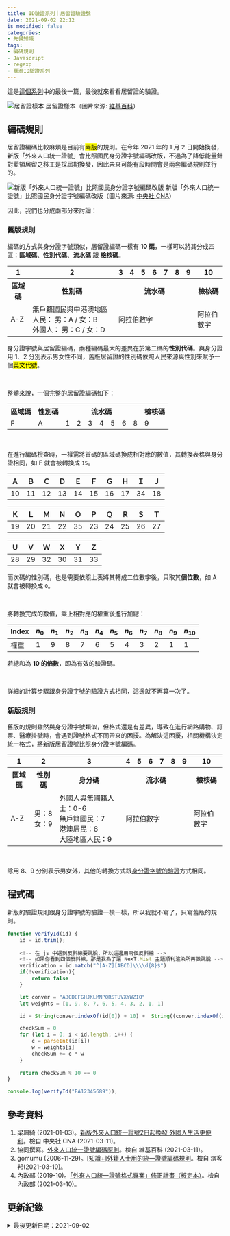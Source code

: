 ```yaml
---
title: ID驗證系列｜居留證驗證號
date: 2021-09-02 22:12
is_modified: false
categories:
- 先備知識
tags:
- 編碼規則
- Javascript
- regexp
- 臺灣ID驗證系列
--- 
```


這是[這個系列](/tag/#/臺灣ID驗證系列)中的最後一篇，最後就來看看居留證的驗證。

<!--more-->
<p class="illustration">
    <img src="https://i.imgur.com/rqlFFMq.png" alt="居留證樣本">
    居留證樣本（圖片來源: <a href="https://zh.wikipedia.org/wiki/%E4%B8%AD%E8%8F%AF%E6%B0%91%E5%9C%8B%E5%B1%85%E7%95%99%E8%AD%89#%E5%A4%96%E4%BE%86%E4%BA%BA%E5%8F%A3%E7%B5%B1%E4%B8%80%E8%AD%89%E8%99%9F%E7%B7%A8%E7%A2%BC%E5%8E%9F%E5%89%87" >維基百科</a>）
</p>



## 編碼規則
居留證編碼比較麻煩是目前有<mark>兩版</mark>的規則。在今年 2021 年的 1 月 2 日開始換發，新版「外來人口統一證號」會比照國民身分證字號編碼改版，不過為了降低能量針對藍領居留之移工是採屆期換發，因此未來可能有段時間會是兩套編碼規則並行的。

<p class="illustration">
    <img src="https://i.imgur.com/1Moj5yd.jpg?1" alt="新版「外來人口統一證號」比照國民身分證字號編碼改版">
    新版「外來人口統一證號」比照國民身分證字號編碼改版（圖片來源: <a href="https://www.cna.com.tw/news/ahel/202101020034.aspx">中央社 CNA</a>）
</p>

因此，我們也分成兩部分來討論：


### 舊版規則
編碼的方式與身分證字號類似，居留證編碼一樣有 **10 碼**，一樣可以將其分成四區：**區域碼**、**性別代碼**、**流水碼** 跟 **檢核碼**。

<table>
    <tbody>
    <tr>
      <th>1</th>
      <th>2</th>  
      <th>3</th>
      <th>4</th>
      <th>5</th>
      <th>6</th>
      <th>7</th>
      <th>8</th>
      <th>9</th>
      <th>10</th>
    </tr>
    <tr>
      <th>區域碼</th>
      <th>性別碼</th>  
      <th colspan="7">流水碼</th>
      <th>檢核碼</th>
    </tr>
    <tr>
        <td>A-Z</td>
        <td>無戶籍國民與中港澳地區人民： 男：A / 女：B<br>
            外國人： 男：C / 女：D </td>    
        <td colspan="7">阿拉伯數字 </td>
        <td>阿拉伯數字</td>
    </tr>
    </tbody>
</table>


身分證字號與居留證編碼，兩種編碼最大的差異在於第二碼的**性別代碼**。與身分證用 1、2 分別表示男女性不同，舊版居留證的性別碼依照人民來源與性別來賦予一個<mark>英文代號</mark>。

<br>

整體來說，一個完整的居留證編碼如下：

<table>
    <tbody>
    <tr>
      <th>區域碼</th>
      <th>性別碼</th>  
      <th colspan="7">流水碼</th>
      <th>檢核碼</th>
    </tr>
    <tr>
      <td>F </td>
      <td>A </td>
      <td>1 </td>
      <td>2 </td>
      <td>3 </td>
      <td>4 </td>
      <td>5 </td>
      <td>6 </td>
      <td>8 </td>
      <td>9 </td>
    </tr>
    </tbody>
</table>

<br>



在進行編碼檢查時，一樣需將首碼的區域碼換成相對應的數值，其轉換表格與身分證相同，如 F 就會被轉換成 `15`。


|Ａ|Ｂ|Ｃ|Ｄ|Ｅ|Ｆ|Ｇ|Ｈ|Ｉ|Ｊ|
|---|---|---|---|---|---|---|---|---|---|
|10|11|12|13|14|15|16|17|34|18|

|Ｋ|Ｌ|Ｍ|Ｎ|Ｏ|Ｐ|Ｑ|Ｒ|Ｓ|Ｔ|
|---|---|---|---|---|---|---|---|---|---|
|19|20|21|22|35|23|24|25|26|27|

|Ｕ|Ｖ|Ｗ|Ｘ|Ｙ|Ｚ|
|---|---|---|---|---|---|
|28|29|32|30|31|33|


而次碼的性別碼，也是需要依照上表將其轉成二位數字後，只取其**個位數**，如 A 就會被轉換成 `0`。

<br>

將轉換完成的數值，乘上相對應的權重後進行加總：  

|Index|$n_0$|$n_1$|$n_2$|$n_3$|$n_4$|$n_5$|$n_6$|$n_7$|$n_8$|$n_9$|$n_{10}$|
|---|---|---|---|---|---|---|---|---|---|---|---|
|權重|1|9|8|7|6|5|4|3|2|1|1|

若總和為 **10 的倍數**，即為有效的驗證碼。

<br>

詳細的計算步驟跟[身分證字號的驗證](/CheckUID)方式相同，這邊就不再算一次了。


### 新版規則
舊版的規則雖然與身分證字號類似，但格式還是有差異，導致在進行網路購物、訂票、醫療掛號時，會遇到證號格式不同帶來的困擾。為解決這困擾，相關機構決定統一格式，將新版居留證號比照身分證字號編碼。


<table>
    <tbody>
    <tr>
      <th>1</th>
      <th>2</th>  
      <th>3</th>
      <th>4</th>
      <th>5</th>
      <th>6</th>
      <th>7</th>
      <th>8</th>
      <th>9</th>
      <th>10</th>
    </tr>
    <tr>
      <th>區域碼</th>
      <th>性別碼</th>    
      <th>身分碼</th>     
      <th colspan="6">流水碼 </th>
      <th>檢核碼</th>
    </tr>
    <tr>
        <td>A-Z</td>
        <td>男：8<br>
            女：9</td>    
        <td>外國人與無國籍人士：0-6<br>
            無戶籍國民：7<br>
            港澳居民：8<br>
            大陸地區人民：9
            </td>  
        <td colspan="6">阿拉伯數字 </td>
        <td>阿拉伯數字</td>
    </tr>
    </tbody>
</table>

<br>
 
除用 8、9 分別表示男女外，其他的轉換方式跟[身分證字號的驗證](/CheckUID)方式相同。


 
## 程式碼
新版的驗證規則跟身分證字號的驗證一模一樣，所以我就不寫了，只寫舊版的規則。

```javascript
function verifyId(id) {
    id = id.trim();
    
    <!-- 在 js 中遇到反斜線要跳脫，所以這邊用兩個反斜線 -->
    <!-- 如果你看到四個反斜線，那是我為了讓 NexT.Mist 主題順利渲染所再做跳脫 -->
    verification = id.match("^[A-Z][ABCD]\\\\d{8}$")
	if(!verification){
		return false
	}

    let conver = "ABCDEFGHJKLMNPQRSTUVXYWZIO"
    let weights = [1, 9, 8, 7, 6, 5, 4, 3, 2, 1, 1]

    id = String(conver.indexOf(id[0]) + 10) +  String((conver.indexOf(id[1]) + 10)%10) + id.slice(2);

    checkSum = 0
    for (let i = 0; i < id.length; i++) {
        c = parseInt(id[i])
        w = weights[i]
        checkSum += c * w
    }
	
    return checkSum % 10 == 0
}

console.log(verifyId("FA12345689"));
```



## 參考資料 
1. 梁珮綺 (2021-01-03)。[新版外來人口統一證號2日起換發 外國人生活更便利](https://www.cna.com.tw/news/ahel/202101020034.aspx)。檢自 中央社 CNA (2021-03-11)。
2. 協同撰寫。[外來人口統一證號編碼原則](https://zh.wikipedia.org/wiki/%E4%B8%AD%E8%8F%AF%E6%B0%91%E5%9C%8B%E5%B1%85%E7%95%99%E8%AD%89#%E5%A4%96%E4%BE%86%E4%BA%BA%E5%8F%A3%E7%B5%B1%E4%B8%80%E8%AD%89%E8%99%9F%E7%B7%A8%E7%A2%BC%E5%8E%9F%E5%89%87)。檢自 維基百科 (2021-03-11)。
3. gomumu (2006-11-29)。[[知識+]外籍人士用的統一證號編碼規則](https://gomumu.pixnet.net/blog/post/3128951-%5B%E7%9F%A5%E8%AD%98%2B%5D%E5%A4%96%E7%B1%8D%E4%BA%BA%E5%A3%AB%E7%94%A8%E7%9A%84%E7%B5%B1%E4%B8%80%E8%AD%89%E8%99%9F%E7%B7%A8%E7%A2%BC%E8%A6%8F%E5%89%87)。檢自 痞客邦(2021-03-10)。 
4. 內政部 (2019-10)。[「外來人口統一證號格式專案」修正計畫（核定本）](http://www.academic.fcu.edu.tw/wSite/public/Attachment/f1582594331972.pdf)。檢自 內政部 (2021-03-10)。



## 更新紀錄
<details class="update_stamp">
  <summary>最後更新日期：2021-09-02</summary>
  <ul>
    <li>2021-09-02 發布</li>
    <li>2021-03-11 完稿</li>
    <li>2021-03-10 起稿</li>
  </ul>
</details>
